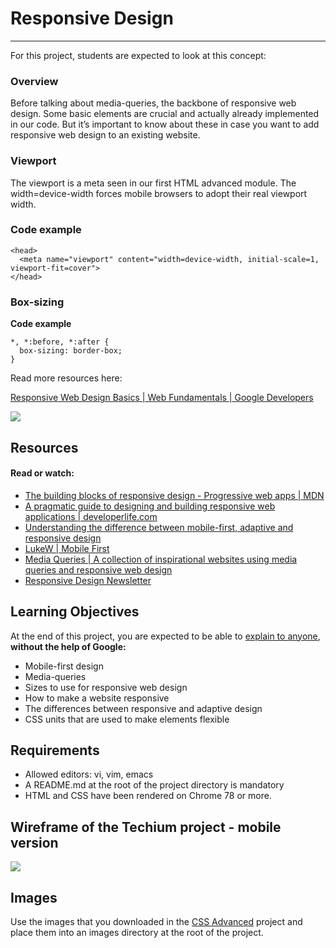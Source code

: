 # Responsive Design

<hr>

For this project, students are expected to look at this concept:

### Overview

Before talking about media-queries, the backbone of responsive web design. Some basic elements are crucial and actually already implemented in our code. But it’s important to know about these in case you want to add responsive web design to an existing website.

### Viewport

The viewport is a meta seen in our first HTML advanced module. The width=device-width forces mobile browsers to adopt their real viewport width.

### Code example

```
<head>
  <meta name="viewport" content="width=device-width, initial-scale=1, viewport-fit=cover">
</head>
```

### Box-sizing

<b>Code example</b>

```
*, *:before, *:after {
  box-sizing: border-box;
}
```

Read more resources here:

[Responsive Web Design Basics | Web Fundamentals | Google Developers](https://web.dev/responsive-web-design-basics/)



![](https://i.imgur.com/bik0MxU.jpg)


## Resources

#### Read or watch:

- [The building blocks of responsive design - Progressive web apps | MDN](https://developer.mozilla.org/en-US/docs/Web/Progressive_web_apps/Responsive/responsive_design_building_blocks)
- [A pragmatic guide to designing and building responsive web applications | developerlife.com](https://developerlife.com/2019/08/25/guide-to-building-responsive-web-apps/)
- [Understanding the difference between mobile-first, adaptive and responsive design](https://fredericgonzalo.com/en/2017/03/01/understanding-the-difference-between-mobile-first-adaptive-and-responsive-design/)
- [LukeW | Mobile First](https://www.lukew.com/ff/entry.asp?933)
- [Media Queries | A collection of inspirational websites using media queries and responsive web design](https://mediaqueri.es/)
- [Responsive Design Newsletter](https://responsivedesign.is/newsletter/)


## Learning Objectives

At the end of this project, you are expected to be able to [explain to anyone](https://fs.blog/2012/04/feynman-technique/), <b>without the help of Google:</b>

- Mobile-first design
- Media-queries
- Sizes to use for responsive web design
- How to make a website responsive
- The differences between responsive and adaptive design
- CSS units that are used to make elements flexible


## Requirements

- Allowed editors: vi, vim, emacs
- A README.md at the root of the project directory is mandatory
- HTML and CSS have been rendered on Chrome 78 or more.


## Wireframe of the Techium project - mobile version

![](https://i.imgur.com/KZYHB2x.png)


## Images

Use the images that you downloaded in the [CSS Advanced](https://github.com/Boul3ez85/holbertonschool-web_front_end/tree/main/0x02-CSS_advanced) project and place them into an images directory at the root of the project.


